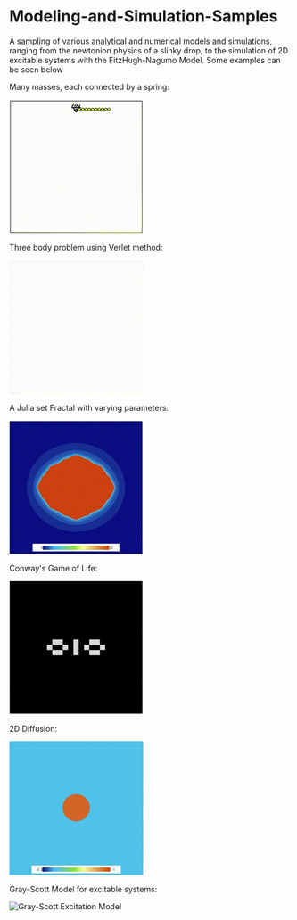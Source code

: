 # Modeling-and-Simulation-Samples
A sampling of various analytical and numerical models and simulations, ranging from the newtonion physics of a slinky drop, to the simulation of 2D excitable systems with the FitzHugh-Nagumo Model. Some examples can be seen below

Many masses, each connected by a spring:

![Multi-mass and Spring 2D](https://github.com/seankwarren/Modeling-and-Simulation-Samples/blob/main/01-NewtonianPhysics/SpringsAndPendulums/multi-mass-and-spring-2d.gif?raw=true)

Three body problem using Verlet method:

![three body problem](https://github.com/seankwarren/Modeling-and-Simulation-Samples/blob/main/01-NewtonianPhysics/TwoAndThreeBodyProblem/threeBodyProblem.gif?raw=true)

A Julia set Fractal with varying parameters:

![Julia fractal](https://github.com/seankwarren/Modeling-and-Simulation-Samples/blob/main/02-FractalsAndChaoticSystems/julia.gif?raw=true)

Conway's Game of Life:

![Conway's Game of Life](https://github.com/seankwarren/Modeling-and-Simulation-Samples/blob/main/02-FractalsAndChaoticSystems/conways_game_of_life.gif?raw=true)

2D Diffusion:

![2D Diffusion PDE](https://github.com/seankwarren/Modeling-and-Simulation-Samples/blob/main/03-DiffusionAndWavePropagation/2d-diffusion_pde.gif?raw=true)

Gray-Scott Model for excitable systems:

![Gray-Scott Excitation Model](https://github.com/seankwarren/Modeling-and-Simulation-Samples/blob/main/03-DiffusionAndWavePropagation/gray-scott_model.gif?raw=true)
